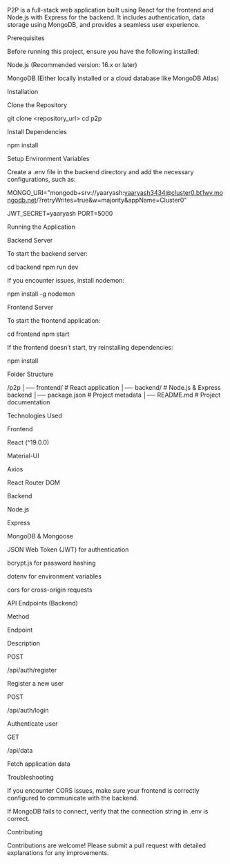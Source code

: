 P2P is a full-stack web application built using React for the frontend and Node.js with Express for the backend. It includes authentication, data storage using MongoDB, and provides a seamless user experience.

Prerequisites

Before running this project, ensure you have the following installed:

Node.js (Recommended version: 16.x or later)

MongoDB (Either locally installed or a cloud database like MongoDB Atlas)

Installation

Clone the Repository

git clone <repository_url>
cd p2p

Install Dependencies

npm install

Setup Environment Variables

Create a .env file in the backend directory and add the necessary configurations, such as:

MONGO_URI="mongodb+srv://yaaryash:yaaryash3434@cluster0.bt1wv.mongodb.net/?retryWrites=true&w=majority&appName=Cluster0"

JWT_SECRET=yaaryash
PORT=5000

Running the Application

Backend Server

To start the backend server:

cd backend
npm run dev

If you encounter issues, install nodemon:

npm install -g nodemon

Frontend Server

To start the frontend application:

cd frontend
npm start

If the frontend doesn’t start, try reinstalling dependencies:

npm install

Folder Structure

/p2p
│── frontend/      # React application
│── backend/       # Node.js & Express backend
│── package.json   # Project metadata
│── README.md      # Project documentation

Technologies Used

Frontend

React (^19.0.0)

Material-UI

Axios

React Router DOM

Backend

Node.js

Express

MongoDB & Mongoose

JSON Web Token (JWT) for authentication

bcrypt.js for password hashing

dotenv for environment variables

cors for cross-origin requests

API Endpoints (Backend)

Method

Endpoint

Description

POST

/api/auth/register

Register a new user

POST

/api/auth/login

Authenticate user

GET

/api/data

Fetch application data

Troubleshooting

If you encounter CORS issues, make sure your frontend is correctly configured to communicate with the backend.

If MongoDB fails to connect, verify that the connection string in .env is correct.

Contributing

Contributions are welcome! Please submit a pull request with detailed explanations for any improvements.

